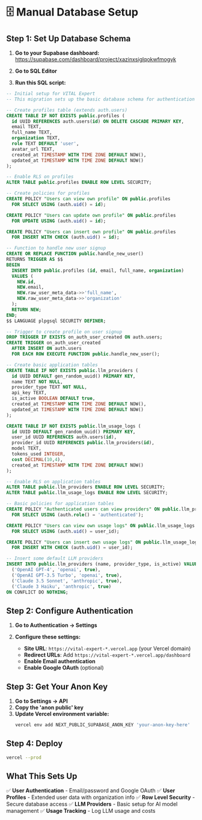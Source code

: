 # 🗄️ Manual Database Setup

## Step 1: Set Up Database Schema

1. **Go to your Supabase dashboard:**
   https://supabase.com/dashboard/project/xazinxsiglqokwfmogyk

2. **Go to SQL Editor**

3. **Run this SQL script:**

```sql
-- Initial setup for VITAL Expert
-- This migration sets up the basic database schema for authentication and user management

-- Create profiles table (extends auth.users)
CREATE TABLE IF NOT EXISTS public.profiles (
  id UUID REFERENCES auth.users(id) ON DELETE CASCADE PRIMARY KEY,
  email TEXT,
  full_name TEXT,
  organization TEXT,
  role TEXT DEFAULT 'user',
  avatar_url TEXT,
  created_at TIMESTAMP WITH TIME ZONE DEFAULT NOW(),
  updated_at TIMESTAMP WITH TIME ZONE DEFAULT NOW()
);

-- Enable RLS on profiles
ALTER TABLE public.profiles ENABLE ROW LEVEL SECURITY;

-- Create policies for profiles
CREATE POLICY "Users can view own profile" ON public.profiles
  FOR SELECT USING (auth.uid() = id);

CREATE POLICY "Users can update own profile" ON public.profiles
  FOR UPDATE USING (auth.uid() = id);

CREATE POLICY "Users can insert own profile" ON public.profiles
  FOR INSERT WITH CHECK (auth.uid() = id);

-- Function to handle new user signup
CREATE OR REPLACE FUNCTION public.handle_new_user()
RETURNS TRIGGER AS $$
BEGIN
  INSERT INTO public.profiles (id, email, full_name, organization)
  VALUES (
    NEW.id,
    NEW.email,
    NEW.raw_user_meta_data->>'full_name',
    NEW.raw_user_meta_data->>'organization'
  );
  RETURN NEW;
END;
$$ LANGUAGE plpgsql SECURITY DEFINER;

-- Trigger to create profile on user signup
DROP TRIGGER IF EXISTS on_auth_user_created ON auth.users;
CREATE TRIGGER on_auth_user_created
  AFTER INSERT ON auth.users
  FOR EACH ROW EXECUTE FUNCTION public.handle_new_user();

-- Create basic application tables
CREATE TABLE IF NOT EXISTS public.llm_providers (
  id UUID DEFAULT gen_random_uuid() PRIMARY KEY,
  name TEXT NOT NULL,
  provider_type TEXT NOT NULL,
  api_key TEXT,
  is_active BOOLEAN DEFAULT true,
  created_at TIMESTAMP WITH TIME ZONE DEFAULT NOW(),
  updated_at TIMESTAMP WITH TIME ZONE DEFAULT NOW()
);

CREATE TABLE IF NOT EXISTS public.llm_usage_logs (
  id UUID DEFAULT gen_random_uuid() PRIMARY KEY,
  user_id UUID REFERENCES auth.users(id),
  provider_id UUID REFERENCES public.llm_providers(id),
  model TEXT,
  tokens_used INTEGER,
  cost DECIMAL(10,4),
  created_at TIMESTAMP WITH TIME ZONE DEFAULT NOW()
);

-- Enable RLS on application tables
ALTER TABLE public.llm_providers ENABLE ROW LEVEL SECURITY;
ALTER TABLE public.llm_usage_logs ENABLE ROW LEVEL SECURITY;

-- Basic policies for application tables
CREATE POLICY "Authenticated users can view providers" ON public.llm_providers
  FOR SELECT USING (auth.role() = 'authenticated');

CREATE POLICY "Users can view own usage logs" ON public.llm_usage_logs
  FOR SELECT USING (auth.uid() = user_id);

CREATE POLICY "Users can insert own usage logs" ON public.llm_usage_logs
  FOR INSERT WITH CHECK (auth.uid() = user_id);

-- Insert some default LLM providers
INSERT INTO public.llm_providers (name, provider_type, is_active) VALUES
  ('OpenAI GPT-4', 'openai', true),
  ('OpenAI GPT-3.5 Turbo', 'openai', true),
  ('Claude 3.5 Sonnet', 'anthropic', true),
  ('Claude 3 Haiku', 'anthropic', true)
ON CONFLICT DO NOTHING;
```

## Step 2: Configure Authentication

1. **Go to Authentication → Settings**

2. **Configure these settings:**
   - **Site URL**: `https://vital-expert-*.vercel.app` (your Vercel domain)
   - **Redirect URLs**: Add `https://vital-expert-*.vercel.app/dashboard`
   - **Enable Email authentication**
   - **Enable Google OAuth** (optional)

## Step 3: Get Your Anon Key

1. **Go to Settings → API**
2. **Copy the 'anon public' key**
3. **Update Vercel environment variable:**
   ```bash
   vercel env add NEXT_PUBLIC_SUPABASE_ANON_KEY 'your-anon-key-here'
   ```

## Step 4: Deploy

```bash
vercel --prod
```

## What This Sets Up

✅ **User Authentication** - Email/password and Google OAuth
✅ **User Profiles** - Extended user data with organization info
✅ **Row Level Security** - Secure database access
✅ **LLM Providers** - Basic setup for AI model management
✅ **Usage Tracking** - Log LLM usage and costs
